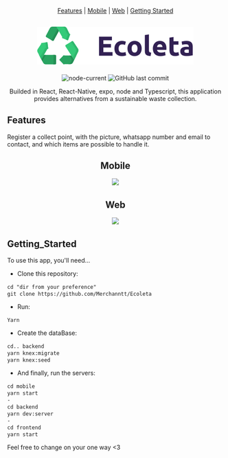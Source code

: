 <div align="center">

[Features](#Features) |
[Mobile](#Mobile) |
[Web](#Web) |
[Getting Started](#Getting_Started)

## <img src='./frontend/src/assets/logo.svg'/>

![node-current](https://img.shields.io/node/v/package)
![GitHub last commit](https://img.shields.io/github/last-commit/Merchanntt/Ecoleta)

Builded in React, React-Native, expo, node and Typescript, this application provides alternatives from a sustainable waste collection.

</div>

## Features

Register a collect point, with the picture, whatsapp number and email to contact, and which items are possible to handle it.

<div align="center">

## Mobile
  
![](https://media.giphy.com/media/ohzsgkKEm2BYUkeGAN/giphy.gif)


## Web

![](https://media.giphy.com/media/EVknibfJQL6nUYUdUr/giphy.gif)

</div>

## Getting_Started
To use this app, you'll need...

- Clone this repository: 
```shell
cd "dir from your preference"
git clone https://github.com/Merchanntt/Ecoleta
``` 
- Run: 
```shell
Yarn
```
- Create the dataBase:
```shell
cd.. backend
yarn knex:migrate
yarn knex:seed
```
- And finally, run the servers:
```shell
cd mobile
yarn start
-
cd backend
yarn dev:server
-
cd frontend
yarn start
```

Feel free to change on your one way <3
